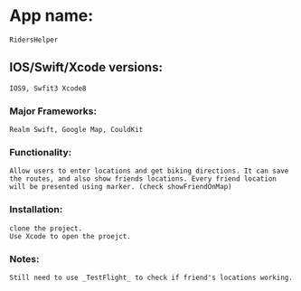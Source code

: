 # App name: 
	RidersHelper

## IOS/Swift/Xcode versions: 
	IOS9, Swfit3 Xcode8

### Major Frameworks: 
	Realm Swift, Google Map, CouldKit

### Functionality: 
	Allow users to enter locations and get biking directions. It can save the routes, and also show friends locations. Every friend location will be presented using marker. (check showFriendOnMap)

### Installation:
	clone the project.
	Use Xcode to open the proejct.

### Notes: 
	Still need to use _TestFlight_ to check if friend's locations working.
